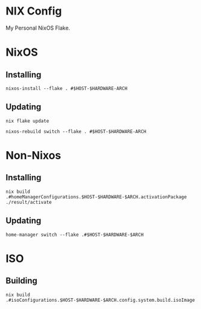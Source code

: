 # NIX Config
My Personal NixOS Flake.
  

# NixOS
## Installing

```
nixos-install --flake . #$HOST-$HARDWARE-ARCH
```

## Updating

```
nix flake update

nixos-rebuild switch --flake . #$HOST-$HARDWARE-ARCH
```

# Non-Nixos
## Installing
```
nix build .#homeManagerConfigurations.$HOST-$HARDWARE-$ARCH.activationPackage
./result/activate
```

## Updating
```
home-manager switch --flake .#$HOST-$HARDWARE-$ARCH
```

# ISO
## Building
```
nix build .#isoConfigurations.$HOST-$HARDWARE-$ARCH.config.system.build.isoImage
```
